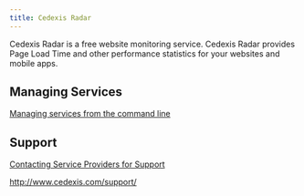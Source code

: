 ```yaml
---
title: Cedexis Radar
---
```


Cedexis Radar is a free website monitoring service. Cedexis Radar provides Page Load Time and other performance statistics for your websites and mobile apps.


## <a id='managing'></a>Managing Services ##

[Managing services from the command line](/devguide/services/managing-services.html)

## <a id='support'></a>Support ##

[Contacting Service Providers for Support](../contacting-service-providers-for-support.html)

http://www.cedexis.com/support/

